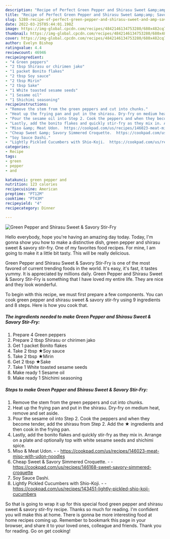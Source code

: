 ```yaml
---
description: "Recipe of Perfect Green Pepper and Shirasu Sweet &amp;amp; Savory Stir-Fry"
title: "Recipe of Perfect Green Pepper and Shirasu Sweet &amp;amp; Savory Stir-Fry"
slug: 5288-recipe-of-perfect-green-pepper-and-shirasu-sweet-and-amp-savory-stir-fry
date: 2022-03-25T05:44:01.198Z
image: https://img-global.cpcdn.com/recipes/4842146134753280/680x482cq70/green-pepper-and-shirasu-sweet-savory-stir-fry-recipe-main-photo.jpg
thumbnail: https://img-global.cpcdn.com/recipes/4842146134753280/680x482cq70/green-pepper-and-shirasu-sweet-savory-stir-fry-recipe-main-photo.jpg
cover: https://img-global.cpcdn.com/recipes/4842146134753280/680x482cq70/green-pepper-and-shirasu-sweet-savory-stir-fry-recipe-main-photo.jpg
author: Evelyn Bishop
ratingvalue: 4.4
reviewcount: 46946
recipeingredient:
- "4 Green peppers"
- "2 tbsp Shirasu or chirimen jako"
- "1 packet Bonito flakes"
- "2 tbsp Soy sauce"
- "2 tbsp Mirin"
- "2 tbsp Sake"
- "1 White toasted sesame seeds"
- "1 Sesame oil"
- "1 Shichimi seasoning"
recipeinstructions:
- "Remove the stem from the green peppers and cut into chunks."
- "Heat up the frying pan and put in the shirasu. Dry-fry on medium heat, remove and set aside."
- "Pour the sesame oil into Step 2. Cook the peppers and when they become tender, add the shirasu from Step 2. Add the ★ ingredients and then cook in the frying pan."
- "Lastly, add the bonito flakes and quickly stir-fry as they mix in. Arrange on a plate and optionally top with white sesame seeds and shichimi spice."
- "Miso &amp; Meat Udon.  https://cookpad.com/us/recipes/146023-meat-miso-with-udon-noodles"
- "Cheap Sweet &amp; Savory Simmered Croquette.  https://cookpad.com/us/recipes/146168-sweet-savory-simmered-croquette"
- "Soy Sauce Dashi."
- "Lightly Pickled Cucumbers with Shio-Koji.  https://cookpad.com/us/recipes/143451-lightly-pickled-shio-koji-cucumbers"
categories:
- Recipe
tags:
- green
- pepper
- and

katakunci: green pepper and 
nutrition: 123 calories
recipecuisine: American
preptime: "PT12M"
cooktime: "PT43M"
recipeyield: "4"
recipecategory: Dinner

---
```



![Green Pepper and Shirasu Sweet &amp; Savory Stir-Fry](https://img-global.cpcdn.com/recipes/4842146134753280/680x482cq70/green-pepper-and-shirasu-sweet-savory-stir-fry-recipe-main-photo.jpg)

Hello everybody, hope you're having an amazing day today. Today, I'm gonna show you how to make a distinctive dish, green pepper and shirasu sweet &amp; savory stir-fry. One of my favorites food recipes. For mine, I am going to make it a little bit tasty. This will be really delicious.

Green Pepper and Shirasu Sweet &amp; Savory Stir-Fry is one of the most favored of current trending foods in the world. It's easy, it's fast, it tastes yummy. It is appreciated by millions daily. Green Pepper and Shirasu Sweet &amp; Savory Stir-Fry is something that I have loved my entire life. They are nice and they look wonderful.




To begin with this recipe, we must first prepare a few components. You can cook green pepper and shirasu sweet &amp; savory stir-fry using 9 ingredients and 8 steps. Here is how you cook that.

<!--inarticleads1-->

##### The ingredients needed to make Green Pepper and Shirasu Sweet &amp; Savory Stir-Fry:

1. Prepare 4 Green peppers
1. Prepare 2 tbsp Shirasu or chirimen jako
1. Get 1 packet Bonito flakes
1. Take 2 tbsp ★Soy sauce
1. Take 2 tbsp ★Mirin
1. Get 2 tbsp ★Sake
1. Take 1 White toasted sesame seeds
1. Make ready 1 Sesame oil
1. Make ready 1 Shichimi seasoning




<!--inarticleads2-->

##### Steps to make Green Pepper and Shirasu Sweet &amp; Savory Stir-Fry:

1. Remove the stem from the green peppers and cut into chunks.
1. Heat up the frying pan and put in the shirasu. Dry-fry on medium heat, remove and set aside.
1. Pour the sesame oil into Step 2. Cook the peppers and when they become tender, add the shirasu from Step 2. Add the ★ ingredients and then cook in the frying pan.
1. Lastly, add the bonito flakes and quickly stir-fry as they mix in. Arrange on a plate and optionally top with white sesame seeds and shichimi spice.
1. Miso &amp; Meat Udon. -  - https://cookpad.com/us/recipes/146023-meat-miso-with-udon-noodles
1. Cheap Sweet &amp; Savory Simmered Croquette. -  - https://cookpad.com/us/recipes/146168-sweet-savory-simmered-croquette
1. Soy Sauce Dashi.
1. Lightly Pickled Cucumbers with Shio-Koji. -  - https://cookpad.com/us/recipes/143451-lightly-pickled-shio-koji-cucumbers




So that is going to wrap it up for this special food green pepper and shirasu sweet &amp; savory stir-fry recipe. Thanks so much for reading. I'm confident you will make this at home. There is gonna be more interesting food at home recipes coming up. Remember to bookmark this page in your browser, and share it to your loved ones, colleague and friends. Thank you for reading. Go on get cooking!

